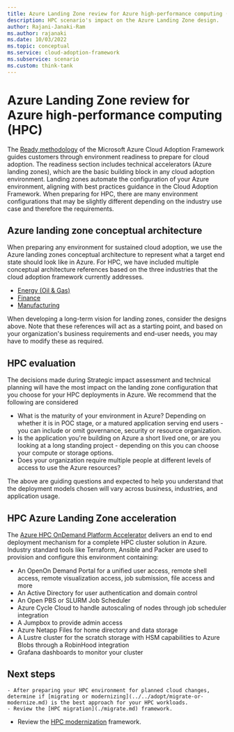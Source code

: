 ```yaml
---
title: Azure Landing Zone review for Azure high-performance computing (HPC)
description: HPC scenario's impact on the Azure Landing Zone design.
author: Rajani-Janaki-Ram
ms.author: rajanaki
ms.date: 10/03/2022
ms.topic: conceptual
ms.service: cloud-adoption-framework
ms.subservice: scenario
ms.custom: think-tank
---
```


# Azure Landing Zone review for Azure high-performance computing (HPC)

The [Ready methodology](../../ready/index.md) of the Microsoft Azure Cloud Adoption Framework guides customers through environment readiness to prepare for cloud adoption. The readiness section includes technical accelerators (Azure landing zones), which are the basic building block in any cloud adoption environment. Landing zones automate the configuration of your Azure environment, aligning with best practices guidance in the Cloud Adoption Framework. When preparing for HPC, there are many environment configurations that may be slightly different depending on the industry use case and therefore the requirements.

## Azure landing zone conceptual architecture

When preparing any environment for sustained cloud adoption, we use the Azure landing zones conceptual architecture to represent what a target end state should look like in Azure. For HPC, we have included multiple conceptual architecture references based on the three industries that the cloud adoption framework currently addresses.

- [Energy (Oil & Gas)](../azure-hpc/energy/compute.md#use-case-and-reference-architecture-for-seismic-processing)
- [Finance](../azure-hpc/azure-hpc-landing-zone-accelator.md#example-conceptual-energy-reference-architecture)
- [Manufacturing](../azure-hpc/azure-hpc-landing-zone-accelator.md#example-conceptual-manufacturing-reference-architecture)

When developing a long-term vision for landing zones, consider the designs above. Note that these references will act as a starting point, and based on your organization's business requirements and end-user needs, you may have to modify these as required.

## HPC evaluation

The decisions made during Strategic impact assessment and technical planning will have the most impact on the landing zone configuration that you choose for your HPC deployments in Azure. We recommend that the following are considered

- What is the maturity of your environment in Azure? Depending on whether it is in POC stage, or a matured application serving end users - you can include or omit governance, security or resource organization. 
- Is the application you're building on Azure a short lived one, or are you looking at a long standing project - depending on this you can choose your compute or storage options.
- Does your organization require multiple people at different levels of access to use the Azure resources?

The above are guiding questions and expected to help you understand that the deployment models chosen will vary across business, industries, and application usage.

## HPC Azure Landing Zone acceleration

The [Azure HPC OnDemand Platform Accelerator](https://azure.github.io/az-hop/) delivers an end to end deployment mechanism for a complete HPC cluster solution in Azure. Industry standard tools like Terraform, Ansible and Packer are used to provision and configure this environment containing:
 
- An OpenOn Demand Portal for a unified user access, remote shell access, remote visualization access, job submission, file access and more
- An Active Directory for user authentication and domain control
- An Open PBS or SLURM Job Scheduler
- Azure Cycle Cloud to handle autoscaling of nodes through job scheduler integration
- A Jumpbox to provide admin access
- Azure Netapp Files for home directory and data storage
- A Lustre cluster for the scratch storage with HSM capabilities to Azure Blobs through a RobinHood integration
- Grafana dashboards to monitor your cluster


## Next steps

	- After preparing your HPC environment for planned cloud changes, determine if [migrating or modernizing](../../adopt/migrate-or-modernize.md) is the best approach for your HPC workloads.
	- Review the [HPC migration](./migrate.md) framework.
 - Review the [HPC modernization](./modernize.md) framework.
